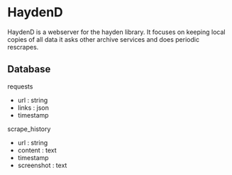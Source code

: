 # HaydenD

HaydenD is a webserver for the hayden library. It focuses on keeping local copies of all data it asks other archive services and does periodic rescrapes.

## Database

requests

 - url : string
 - links : json
 - timestamp

scrape_history

 - url : string
 - content : text
 - timestamp
 - screenshot : text
